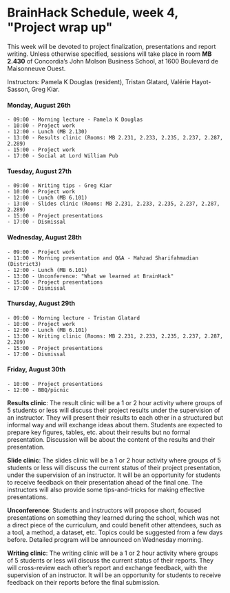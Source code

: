 # BrainHack Schedule, week 4, "Project wrap up"

This week will be devoted to project finalization, presentations and report
writing. Unless otherwise specified, sessions will take place in room **MB 2.430**
of Concordia’s John Molson Business School, at 1600 Boulevard de Maisonneuve Ouest.

Instructors: Pamela K Douglas (resident), Tristan Glatard, Valérie Hayot-Sasson, Greg Kiar.

#### Monday, August 26th
    - 09:00 - Morning lecture - Pamela K Douglas
    - 10:00 - Project work
    - 12:00 - Lunch (MB 2.130)
    - 13:00 - Results clinic (Rooms: MB 2.231, 2.233, 2.235, 2.237, 2.287, 2.289)
    - 15:00 - Project work
    - 17:00 - Social at Lord William Pub

#### Tuesday, August 27th
    - 09:00 - Writing tips - Greg Kiar
    - 10:00 - Project work
    - 12:00 - Lunch (MB 6.101)
    - 13:00 - Slides clinic (Rooms: MB 2.231, 2.233, 2.235, 2.237, 2.287, 2.289)
    - 15:00 - Project presentations 
    - 17:00 - Dismissal

#### Wednesday, August 28th
    - 09:00 - Project work
    - 11:00 - Morning presentation and Q&A - Mahzad Sharifahmadian (District3)
    - 12:00 - Lunch (MB 6.101)
    - 13:00 - Unconference: "What we learned at BrainHack"
    - 15:00 - Project presentations
    - 17:00 - Dismissal

#### Thursday, August 29th
    - 09:00 - Morning lecture - Tristan Glatard
    - 10:00 - Project work
    - 12:00 - Lunch (MB 6.101)
    - 13:00 - Writing clinic (Rooms: MB 2.231, 2.233, 2.235, 2.237, 2.287, 2.289)
    - 15:00 - Project presentations
    - 17:00 - Dismissal

#### Friday, August 30th
    - 10:00 - Project presentations
    - 12:00 - BBQ/picnic

<b>Results clinic</b>: The result clinic will be a 1 or 2 hour activity where groups of 5 students
or less will discuss their project results under the supervision of an instructor.
They will present their results to each other in a structured but informal way
and will exchange ideas about them. Students are expected to prepare key figures,
tables, etc. about their results but no formal presentation. Discussion will be
about the content of the results and their presentation. 

<b>Slide clinic</b>: The slides clinic will be a 1 or 2 hour activity where groups of 5 students
or less will discuss the current status of their project presentation, under the
supervision of an instructor. It will be an opportunity for students to receive
feedback on their presentation ahead of the final one. The instructors will also
provide some tips-and-tricks for making effective presentations.

<b>Unconference</b>: Students and instructors will propose short, focused presentations on
something they learned during the school, which was not a direct piece of the
curriculum, and could benefit other attendees, such as a tool, a method, a dataset, etc.
Topics could be suggested from a few days before. Detailed program will be announced on Wednesday morning.

<b>Writing clinic</b>: The writing clinic will be a 1 or 2 hour activity where groups of 5 students
or less will discuss the current status of their reports. They will cross-review 
each other’s report and exchange feedback, with the supervision of an instructor.
It will be an opportunity for students to receive feedback on their reports before 
the final submission.

